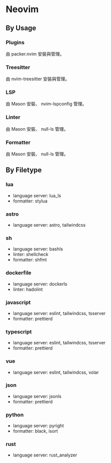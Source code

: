# Neovim

## By Usage

### Plugins

由 packer.nvim 安裝與管理。

### Treesitter

由 nvim-treesitter 安裝與管理。

### LSP

由 Mason 安裝、 nvim-lspconfig 管理。

### Linter

由 Mason 安裝、 null-ls 管理。

### Formatter

由 Mason 安裝、 null-ls 管理。

## By Filetype

### lua

* language server: lua_ls
* formatter: stylua

### astro

* language server: astro, tailwindcss

### sh 

* language server: bashls
* linter: shellcheck
* formatter: shfmt

### dockerfile

* language server: dockerls
* linter: hadolint

### javascript

* language server: eslint, tailwindcss, tsserver
* formatter: prettierd

### typescript

* language server: eslint, tailwindcss, tsserver
* formatter: prettierd

### vue

* language server: eslint, tailwindcss, volar

### json

* language server: jsonls
* formatter: prettierd

### python

* language server: pyright
* formatter: black, isort

### rust

* language server: rust_analyzer
